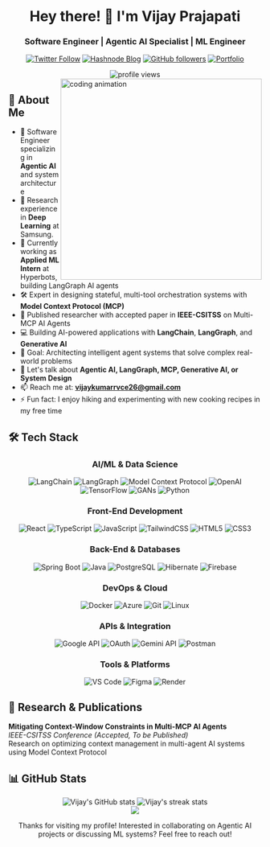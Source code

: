 <div align="center">
  
# Hey there! 👋 I'm Vijay Prajapati

### Software Engineer | Agentic AI Specialist | ML Engineer

[![Twitter Follow](https://img.shields.io/twitter/follow/vijayk_360?logo=twitter&style=for-the-badge)](https://twitter.com/vijayk_360)
[![Hashnode Blog](https://img.shields.io/badge/Hashnode-Blog-2962FF?style=for-the-badge&logo=hashnode)](https://vijayprajapati.hashnode.dev/)
[![GitHub followers](https://img.shields.io/github/followers/vijay-2005?logo=github&style=for-the-badge)](https://github.com/vijay-2005)
[![Portfolio](https://img.shields.io/badge/Portfolio-vijay.software-00C853?style=for-the-badge&logo=google-chrome&logoColor=white)](https://www.vijay.software)

<img src="https://komarev.com/ghpvc/?username=vijay-2005&label=Profile%20views&color=0e75b6&style=flat" alt="profile views" />

</div>

<img align="right" width="400" src="https://raw.githubusercontent.com/gist/MedRedha/fd8e2481bde2610c96b9aafde543879c/raw/88624e8d31c4295973dcb7c900dacf0edc0a6d99/coding.gif" alt="coding animation">

## 💫 About Me
- 🤖 Software Engineer specializing in **Agentic AI** and system architecture
- 🔬 Research experience in **Deep Learning** at Samsung.
- 🚀 Currently working as **Applied ML Intern** at Hyperbots, building LangGraph AI agents
- 🛠️ Expert in designing stateful, multi-tool orchestration systems with **Model Context Protocol (MCP)**
- 📝 Published researcher with accepted paper in **IEEE-CSITSS** on Multi-MCP AI Agents
- 💻 Building AI-powered applications with **LangChain**, **LangGraph**, and **Generative AI**
- 🎯 Goal: Architecting intelligent agent systems that solve complex real-world problems
- 💬 Let's talk about **Agentic AI, LangGraph, MCP, Generative AI, or System Design**
- 📫 Reach me at: **vijaykumarrvce26@gmail.com**
- ⚡ Fun fact: I enjoy hiking and experimenting with new cooking recipes in my free time

## 🛠️ Tech Stack
<div align="center">

  ### AI/ML & Data Science
  
  ![LangChain](https://img.shields.io/badge/LangChain-121212?style=for-the-badge&logo=chainlink&logoColor=white)
  ![LangGraph](https://img.shields.io/badge/LangGraph-FF6B6B?style=for-the-badge&logo=graphql&logoColor=white)
  ![Model Context Protocol](https://img.shields.io/badge/MCP-4A90E2?style=for-the-badge&logo=protocol&logoColor=white)
  ![OpenAI](https://img.shields.io/badge/OpenAI-412991?style=for-the-badge&logo=openai&logoColor=white)
  ![TensorFlow](https://img.shields.io/badge/TensorFlow-FF6F00?style=for-the-badge&logo=tensorflow&logoColor=white)
  ![GANs](https://img.shields.io/badge/Generative_AI-00D9FF?style=for-the-badge&logo=ai&logoColor=black)
  ![Python](https://img.shields.io/badge/Python-3776AB?style=for-the-badge&logo=python&logoColor=white)

  ### Front-End Development
  
  ![React](https://img.shields.io/badge/React-61DAFB?style=for-the-badge&logo=react&logoColor=black)
  ![TypeScript](https://img.shields.io/badge/TypeScript-3178C6?style=for-the-badge&logo=typescript&logoColor=white)
  ![JavaScript](https://img.shields.io/badge/JavaScript-F7DF1E?style=for-the-badge&logo=javascript&logoColor=black)
  ![TailwindCSS](https://img.shields.io/badge/Tailwind_CSS-38B2AC?style=for-the-badge&logo=tailwind-css&logoColor=white)
  ![HTML5](https://img.shields.io/badge/HTML5-E34F26?style=for-the-badge&logo=html5&logoColor=white)
  ![CSS3](https://img.shields.io/badge/CSS3-1572B6?style=for-the-badge&logo=css3&logoColor=white)
  
  ### Back-End & Databases
  
  ![Spring Boot](https://img.shields.io/badge/Spring_Boot-6DB33F?style=for-the-badge&logo=spring-boot&logoColor=white)
  ![Java](https://img.shields.io/badge/Java-ED8B00?style=for-the-badge&logo=openjdk&logoColor=white)
  ![PostgreSQL](https://img.shields.io/badge/PostgreSQL-316192?style=for-the-badge&logo=postgresql&logoColor=white)
  ![Hibernate](https://img.shields.io/badge/Hibernate-59666C?style=for-the-badge&logo=hibernate&logoColor=white)
  ![Firebase](https://img.shields.io/badge/Firebase-FFCA28?style=for-the-badge&logo=firebase&logoColor=black)
  
  ### DevOps & Cloud
  
  ![Docker](https://img.shields.io/badge/Docker-2496ED?style=for-the-badge&logo=docker&logoColor=white)
  ![Azure](https://img.shields.io/badge/Azure-0089D6?style=for-the-badge&logo=microsoft-azure&logoColor=white)
  ![Git](https://img.shields.io/badge/Git-F05032?style=for-the-badge&logo=git&logoColor=white)
  ![Linux](https://img.shields.io/badge/Linux-FCC624?style=for-the-badge&logo=linux&logoColor=black)
  
  ### APIs & Integration
  
  ![Google API](https://img.shields.io/badge/Google_API-4285F4?style=for-the-badge&logo=google&logoColor=white)
  ![OAuth](https://img.shields.io/badge/OAuth-3C873A?style=for-the-badge&logo=auth0&logoColor=white)
  ![Gemini API](https://img.shields.io/badge/Gemini_API-8E75B2?style=for-the-badge&logo=google-gemini&logoColor=white)
  ![Postman](https://img.shields.io/badge/Postman-FF6C37?style=for-the-badge&logo=postman&logoColor=white)

  ### Tools & Platforms
  
  ![VS Code](https://img.shields.io/badge/VS_Code-007ACC?style=for-the-badge&logo=visual-studio-code&logoColor=white)
  ![Figma](https://img.shields.io/badge/Figma-F24E1E?style=for-the-badge&logo=figma&logoColor=white)
  ![Render](https://img.shields.io/badge/Render-46E3B7?style=for-the-badge&logo=render&logoColor=white)
</div>

## 🔬 Research & Publications

**Mitigating Context-Window Constraints in Multi-MCP AI Agents**  
*IEEE-CSITSS Conference (Accepted, To be Published)*  
Research on optimizing context management in multi-agent AI systems using Model Context Protocol



## 📊 GitHub Stats

<div align="center">
  <img src="https://github-readme-stats.vercel.app/api?username=vijay-2005&show_icons=true&theme=tokyonight" alt="Vijay's GitHub stats" />
  <img src="https://streak-stats.demolab.com/?user=vijay-2005&theme=tokyonight" alt="Vijay's streak stats" />
</div>

<div align="center">
  <img src="https://github-readme-stats.vercel.app/api/top-langs/?username=vijay-2005&layout=compact&theme=tokyonight&t=1" />
</div>






<div align="center">
  <p>Thanks for visiting my profile! Interested in collaborating on Agentic AI projects or discussing ML systems? Feel free to reach out!</p>
  
  
</div>

